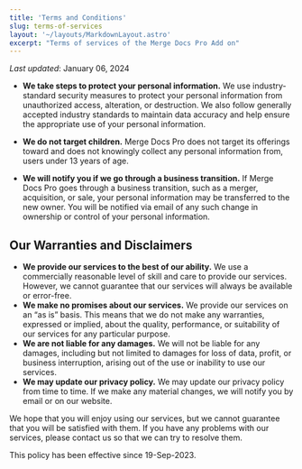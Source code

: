 ```yaml
---
title: 'Terms and Conditions'
slug: terms-of-services
layout: '~/layouts/MarkdownLayout.astro'
excerpt: "Terms of services of the Merge Docs Pro Add on"
---
```


_Last updated_: January 06, 2024

- **We take steps to protect your personal information.** We use industry-standard security measures to protect your personal information from unauthorized access, alteration, or destruction. We also follow generally accepted industry standards to maintain data accuracy and help ensure the appropriate use of your personal information.

- **We do not target children.** Merge Docs Pro does not target its offerings toward and does not knowingly collect any personal information from, users under 13 years of age.

- **We will notify you if we go through a business transition.** If Merge Docs Pro goes through a business transition, such as a merger, acquisition, or sale, your personal information may be transferred to the new owner. You will be notified via email of any such change in ownership or control of your personal information.

## Our Warranties and Disclaimers

- **We provide our services to the best of our ability.** We use a commercially reasonable level of skill and care to provide our services. However, we cannot guarantee that our services will always be available or error-free.
- **We make no promises about our services.** We provide our services on an “as is” basis. This means that we do not make any warranties, expressed or implied, about the quality, performance, or suitability of our services for any particular purpose.
- **We are not liable for any damages.** We will not be liable for any damages, including but not limited to damages for loss of data, profit, or business interruption, arising out of the use or inability to use our services.
- **We may update our privacy policy.** We may update our privacy policy from time to time. If we make any material changes, we will notify you by email or on our website.

We hope that you will enjoy using our services, but we cannot guarantee that you will be satisfied with them. If you have any problems with our services, please contact us so that we can try to resolve them.

This policy has been effective since 19-Sep-2023.